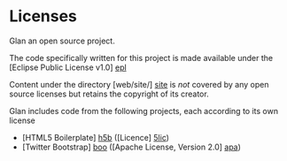 # Licenses

Glan an open source project.

The code specifically written for this project is made available under
the [Eclipse Public License v1.0] [epl]

Content under the directory [web/site/] [site] is *not* covered by any
open source licenses but retains the copyright of its creator.

Glan includes code from the following projects, each according to its
own license
* [HTML5 Boilerplate] [h5b] ([Licence] [5lic])
* [Twitter Bootstrap] [boo] ([Apache License, Version 2.0] [apa])


[epl]:  web/legal/epl-v10.html
[h5b]:  http://html5boilerplate.com/
[5lic]: web/legal/HTML5-Boilerplate-LICENSE.md
[boo]:  http://twitter.github.com/bootstrap/
[apa]:  http://www.apache.org/licenses/LICENSE-2.0
[site]: web/site/
